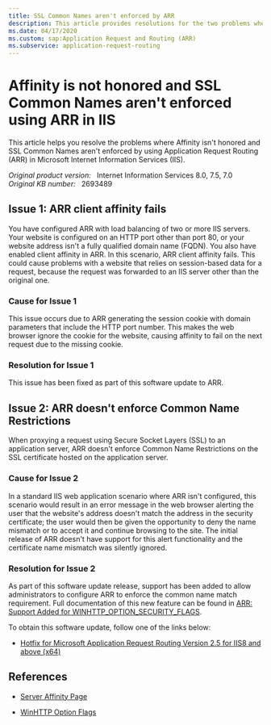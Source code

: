 ```yaml
---
title: SSL Common Names aren't enforced by ARR
description: This article provides resolutions for the two problems where Affinity isn't honored and SSL Common Names aren't enforced using ARR in IIS.
ms.date: 04/17/2020
ms.custom: sap:Application Request and Routing (ARR)
ms.subservice: application-request-routing
---
```

# Affinity is not honored and SSL Common Names aren't enforced using ARR in IIS

This article helps you resolve the problems where Affinity isn't honored and SSL Common Names aren't enforced by using Application Request Routing (ARR) in Microsoft Internet Information Services (IIS).

_Original product version:_ &nbsp; Internet Information Services 8.0, 7.5, 7.0  
_Original KB number:_ &nbsp; 2693489

## Issue 1: ARR client affinity fails

You have configured ARR with load balancing of two or more IIS servers. Your website is configured on an HTTP port other than port 80, or your website address isn't a fully qualified domain name (FQDN). You also have enabled client affinity in ARR. In this scenario, ARR client affinity fails. This could cause problems with a website that relies on session-based data for a request, because the request was forwarded to an IIS server other than the original one.

### Cause for Issue 1

This issue occurs due to ARR generating the session cookie with domain parameters that include the HTTP port number. This makes the web browser ignore the cookie for the website, causing affinity to fail on the next request due to the missing cookie.

### Resolution for Issue 1

This issue has been fixed as part of this software update to ARR.

## Issue 2: ARR doesn't enforce Common Name Restrictions

When proxying a request using Secure Socket Layers (SSL) to an application server, ARR doesn't enforce Common Name Restrictions on the SSL certificate hosted on the application server.

### Cause for Issue 2

In a standard IIS web application scenario where ARR isn't configured, this scenario would result in an error message in the web browser alerting the user that the website's address doesn't match the address in the security certificate; the user would then be given the opportunity to deny the name mismatch or to accept it and continue browsing to the site. The initial release of ARR doesn't have support for this alert functionality and the certificate name mismatch was silently ignored.

### Resolution for Issue 2

As part of this software update release, support has been added to allow administrators to configure ARR to enforce the common name match requirement. Full documentation of this new feature can be found in
[ARR: Support Added for WINHTTP_OPTION_SECURITY_FLAGS](/iis/extensions/configuring-application-request-routing-arr/arr-support-added-for-winhttpoptionsecurityflags).

To obtain this software update, follow one of the links below:

- [Hotfix for Microsoft Application Request Routing Version 2.5 for IIS8 and above (x64)](https://www.microsoft.com/download/details.aspx?id=35827)

## References

- [Server Affinity Page](/previous-versions/windows/it-pro/windows-server-2008-R2-and-2008/dd443543(v=ws.10))

- [WinHTTP Option Flags](/windows/win32/winhttp/option-flags)
